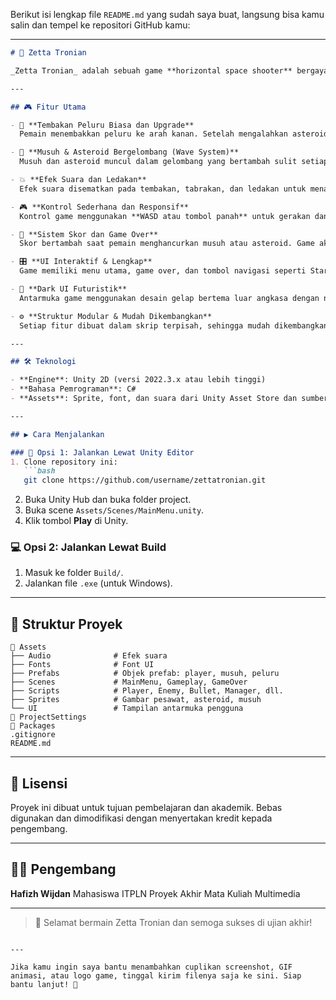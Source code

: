 Berikut isi lengkap file `README.md` yang sudah saya buat, langsung bisa kamu salin dan tempel ke repositori GitHub kamu:

---

````markdown
# 🚀 Zetta Tronian

_Zetta Tronian_ adalah sebuah game **horizontal space shooter** bergaya klasik seperti game **Platypus**, dikembangkan sebagai **projek akhir mata kuliah Multimedia di ITPLN**. Pemain mengendalikan pesawat luar angkasa untuk menghancurkan asteroid dan musuh yang datang dari sisi kanan layar. Game ini memiliki sistem wave, skor, peluru upgrade otomatis, dan UI futuristik.

---

## 🎮 Fitur Utama

- 🔫 **Tembakan Peluru Biasa dan Upgrade**  
  Pemain menembakkan peluru ke arah kanan. Setelah mengalahkan asteroid tertentu, peluru otomatis berubah menjadi **peluru 3 arah** (spread shot) tanpa perlu mengambil power-up.

- 🌌 **Musuh & Asteroid Bergelombang (Wave System)**  
  Musuh dan asteroid muncul dalam gelombang yang bertambah sulit setiap 60 detik. Kecepatan dan frekuensi spawn akan meningkat.

- 💥 **Efek Suara dan Ledakan**  
  Efek suara disematkan pada tembakan, tabrakan, dan ledakan untuk menambah imersi arcade.

- 🎮 **Kontrol Sederhana dan Responsif**  
  Kontrol game menggunakan **WASD atau tombol panah** untuk gerakan dan **Spasi atau Klik Kiri** untuk menembak.

- 🧠 **Sistem Skor dan Game Over**  
  Skor bertambah saat pemain menghancurkan musuh atau asteroid. Game akan berakhir saat pemain terkena musuh atau asteroid.

- 🎛️ **UI Interaktif & Lengkap**  
  Game memiliki menu utama, game over, dan tombol navigasi seperti Start, Exit, dan Restart.

- 🎨 **Dark UI Futuristik**  
  Antarmuka game menggunakan desain gelap bertema luar angkasa dengan nuansa modern.

- ⚙️ **Struktur Modular & Mudah Dikembangkan**  
  Setiap fitur dibuat dalam skrip terpisah, sehingga mudah dikembangkan lebih lanjut.

---

## 🛠️ Teknologi

- **Engine**: Unity 2D (versi 2022.3.x atau lebih tinggi)
- **Bahasa Pemrograman**: C#
- **Assets**: Sprite, font, dan suara dari Unity Asset Store dan sumber bebas

---

## ▶️ Cara Menjalankan

### 🔧 Opsi 1: Jalankan Lewat Unity Editor
1. Clone repository ini:
   ```bash
   git clone https://github.com/username/zettatronian.git
````

2. Buka Unity Hub dan buka folder project.
3. Buka scene `Assets/Scenes/MainMenu.unity`.
4. Klik tombol **Play** di Unity.

### 💻 Opsi 2: Jalankan Lewat Build

1. Masuk ke folder `Build/`.
2. Jalankan file `.exe` (untuk Windows).

---

## 📁 Struktur Proyek

```
📁 Assets
├── Audio              # Efek suara
├── Fonts              # Font UI
├── Prefabs            # Objek prefab: player, musuh, peluru
├── Scenes             # MainMenu, Gameplay, GameOver
├── Scripts            # Player, Enemy, Bullet, Manager, dll.
├── Sprites            # Gambar pesawat, asteroid, musuh
└── UI                 # Tampilan antarmuka pengguna
📁 ProjectSettings
📁 Packages
.gitignore
README.md
```

---

## 📜 Lisensi

Proyek ini dibuat untuk tujuan pembelajaran dan akademik. Bebas digunakan dan dimodifikasi dengan menyertakan kredit kepada pengembang.

---

## 🙋‍♂️ Pengembang

**Hafizh Wijdan**
Mahasiswa ITPLN
Proyek Akhir Mata Kuliah Multimedia

---

> 🚀 Selamat bermain Zetta Tronian dan semoga sukses di ujian akhir!

```

---

Jika kamu ingin saya bantu menambahkan cuplikan screenshot, GIF animasi, atau logo game, tinggal kirim filenya saja ke sini. Siap bantu lanjut! 💪
```
